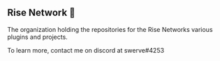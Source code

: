 ## Rise Network 👋

The organization holding the repositories for the Rise Networks various plugins and projects.

To learn more, contact me on discord at swerve#4253
